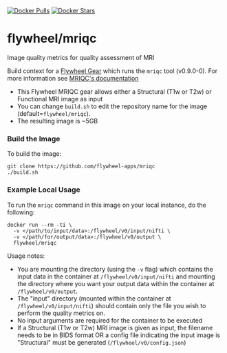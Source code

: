 [![Docker Pulls](https://img.shields.io/docker/pulls/flywheel/mriqc.svg)](https://hub.docker.com/r/flywheel/mriqc/)
[![Docker Stars](https://img.shields.io/docker/stars/flywheel/mriqc.svg)](https://hub.docker.com/r/flywheel/mriqc/)
# flywheel/mriqc
Image quality metrics for quality assessment of MRI

Build context for a [Flywheel Gear](https://github.com/flywheel-io/gears/tree/master/spec) which runs the `mriqc` tool (v0.9.0-0).
For more information see [MRIQC's documentation](http://mriqc.readthedocs.io/en/0.9.0-0/)

* This Flywheel MRIQC gear allows either a Structural (T1w or T2w) or Functional MRI image as input
* You can change ```build.sh``` to edit the repository name for the image (default=`flywheel/mriqc`).
* The resulting image is ~5GB

### Build the Image
To build the image:
```
git clone https://github.com/flywheel-apps/mriqc
./build.sh
```

### Example Local Usage
To run the `mriqc` command in this image on your local instance, do the following:
```
docker run --rm -ti \
  -v </path/to/input/data>:/flywheel/v0/input/nifti \
  -v </path/for/output/data>:/flywheel/v0/output \
  flywheel/mriqc
```
Usage notes:
  * You are mounting the directory (using the ```-v``` flag) which contains the input data in the container at ```/flywheel/v0/input/nifti``` and mounting the directory where you want your output data within the container at ```/flywheel/v0/output```.
  * The "input" directory (mounted within the container at ```/flywheel/v0/input/nifti```) should contain only the file you wish to perform the quality metrics on.
  * No input arguments are required for the container to be executed
  * If a Structural (T1w or T2w) MRI image is given as input, the filename needs to be in BIDS format OR a config file indicating the input image is "Structural" must be generated (```/flywheel/v0/config.json```)

